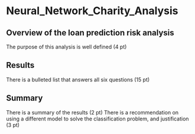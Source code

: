 # Neural_Network_Charity_Analysis

## Overview of the loan prediction risk analysis

The purpose of this analysis is well defined (4 pt)

## Results

There is a bulleted list that answers all six questions (15 pt)


## Summary

There is a summary of the results (2 pt)
There is a recommendation on using a different model to solve the classification problem, and justification (3 pt)